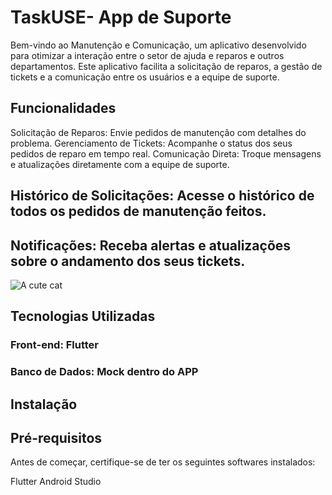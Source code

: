 # TaskUSE- App de Suporte
Bem-vindo ao Manutenção e Comunicação, um aplicativo desenvolvido para otimizar a interação entre o setor de ajuda e reparos e outros departamentos. Este aplicativo facilita a solicitação de reparos, a gestão de tickets e a comunicação entre os usuários e a equipe de suporte.

## Funcionalidades
Solicitação de Reparos: Envie pedidos de manutenção com detalhes do problema.
Gerenciamento de Tickets: Acompanhe o status dos seus pedidos de reparo em tempo real.
Comunicação Direta: Troque mensagens e atualizações diretamente com a equipe de suporte.
## Histórico de Solicitações: Acesse o histórico de todos os pedidos de manutenção feitos.
## Notificações: Receba alertas e atualizações sobre o andamento dos seus tickets.

![A cute cat]([https://example.com/cute-cat.jpg](https://media.licdn.com/dms/image/v2/D4D2DAQHkRJRDDFw77w/profile-treasury-image-shrink_1920_1920/profile-treasury-image-shrink_1920_1920/0/1698086022810?e=1725026400&v=beta&t=b1Pwx843Ik95yWUOrMPcMJGALqU86Bwx0fJ-L30uokw))
## Tecnologias Utilizadas
### Front-end: Flutter
### Banco de Dados: Mock dentro do APP
## Instalação
## Pré-requisitos
Antes de começar, certifique-se de ter os seguintes softwares instalados:

Flutter 
Android Studio
